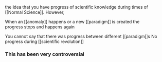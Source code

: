
the idea that you have progress of scientific knowledge during times of [[Normal Science]].
However,

When an [[anomaly]] happens or a new [[paradigm]] is created the progress stops and happens again

You cannot say that there was progress between different [[paradigm]]s
No progress during [[scientific revolution]]

### This has been very controversial

